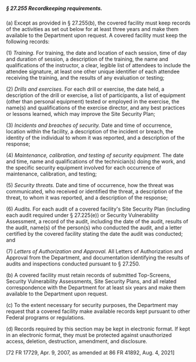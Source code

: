 ##### § 27.255 Recordkeeping requirements. #####

(a) Except as provided in § 27.255(b), the covered facility must keep records of the activities as set out below for at least three years and make them available to the Department upon request. A covered facility must keep the following records:

(1) *Training.* For training, the date and location of each session, time of day and duration of session, a description of the training, the name and qualifications of the instructor, a clear, legible list of attendees to include the attendee signature, at least one other unique identifier of each attendee receiving the training, and the results of any evaluation or testing;

(2) *Drills and exercises.* For each drill or exercise, the date held, a description of the drill or exercise, a list of participants, a list of equipment (other than personal equipment) tested or employed in the exercise, the name(s) and qualifications of the exercise director, and any best practices or lessons learned, which may improve the Site Security Plan;

(3) *Incidents and breaches of security.* Date and time of occurrence, location within the facility, a description of the incident or breach, the identity of the individual to whom it was reported, and a description of the response;

(4) *Maintenance, calibration, and testing of security equipment.* The date and time, name and qualifications of the technician(s) doing the work, and the specific security equipment involved for each occurrence of maintenance, calibration, and testing;

(5) *Security threats.* Date and time of occurrence, how the threat was communicated, who received or identified the threat, a description of the threat, to whom it was reported, and a description of the response;

(6) *Audits.* For each audit of a covered facility's Site Security Plan (including each audit required under § 27.225(e)) or Security Vulnerability Assessment, a record of the audit, including the date of the audit, results of the audit, name(s) of the person(s) who conducted the audit, and a letter certified by the covered facility stating the date the audit was conducted; and

(7) *Letters of Authorization and Approval.* All Letters of Authorization and Approval from the Department, and documentation identifying the results of audits and inspections conducted pursuant to § 27.250.

(b) A covered facility must retain records of submitted Top-Screens, Security Vulnerability Assessments, Site Security Plans, and all related correspondence with the Department for at least six years and make them available to the Department upon request.

(c) To the extent necessary for security purposes, the Department may request that a covered facility make available records kept pursuant to other Federal programs or regulations.

(d) Records required by this section may be kept in electronic format. If kept in an electronic format, they must be protected against unauthorized access, deletion, destruction, amendment, and disclosure.

[72 FR 17729, Apr. 9, 2007, as amended at 86 FR 41892, Aug. 4, 2021]